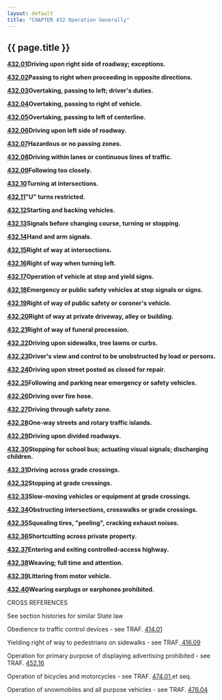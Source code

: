 ```yaml
---
layout: default
title: "CHAPTER 432 Operation Generally"
---
```


{{ page.title }}
----------------

[**432.01**](1f0da391.html)**Driving upon right side of roadway; exceptions.**

[**432.02**](1f213dec.html)**Passing to right when proceeding in opposite directions.**

[**432.03**](1f274369.html)**Overtaking, passing to left; driver's duties.**

[**432.04**](1f300b76.html)**Overtaking, passing to right of vehicle.**

[**432.05**](1f3ad4ca.html)**Overtaking, passing to left of centerline.**

[**432.06**](1f40e779.html)**Driving upon left side of roadway.**

[**432.07**](1f4b7be4.html)**Hazardous or no passing zones.**

[**432.08**](1f57538e.html)**Driving within lanes or continuous lines of traffic.**

[**432.09**](1f6196f4.html)**Following too closely.**

[**432.10**](1f69b452.html)**Turning at intersections.**

[**432.11**](1f738cb6.html)**"U" turns restricted.**

[**432.12**](1f7ebd89.html)**Starting and backing vehicles.**

[**432.13**](1f86861d.html)**Signals before changing course, turning or stopping.**

[**432.14**](1f90e301.html)**Hand and arm signals.**

[**432.15**](1f9b252f.html)**Right of way at intersections.**

[**432.16**](1fa6df80.html)**Right of way when turning left.**

[**432.17**](1fac5ad4.html)**Operation of vehicle at stop and yield signs.**

[**432.18**](1fb4a784.html)**Emergency or public safety vehicles at stop signals or signs.**

[**432.19**](1fb796f0.html)**Right of way of public safety or coroner's vehicle.**

[**432.20**](1fc00c00.html)**Right of way at private driveway, alley or building.**

[**432.21**](1fce9f78.html)**Right of way of funeral procession.**

[**432.22**](1fd8b883.html)**Driving upon sidewalks, tree lawns or curbs.**

[**432.23**](1fe0a1a4.html)**Driver's view and control to be unobstructed by load or persons.**

[**432.24**](1fe84481.html)**Driving upon street posted as closed for repair.**

[**432.25**](1fee4643.html)**Following and parking near emergency or safety vehicles.**

[**432.26**](1ff41c54.html)**Driving over fire hose.**

[**432.27**](1ffa6fc8.html)**Driving through safety zone.**

[**432.28**](20006b46.html)**One-way streets and rotary traffic islands.**

[**432.29**](2006f6c7.html)**Driving upon divided roadways.**

[**432.30**](200ccaed.html)**Stopping for school bus; actuating visual signals; discharging children.**

[**432.31**](201f8bc3.html)**Driving across grade crossings.**

[**432.32**](202e057f.html)**Stopping at grade crossings.**

[**432.33**](203e17af.html)**Slow-moving vehicles or equipment at grade crossings.**

[**432.34**](20488e81.html)**Obstructing intersections, crosswalks or grade crossings.**

[**432.35**](204eb9af.html)**Squealing tires, &quot;peeling&quot;, cracking exhaust noises.**

[**432.36**](20538aa7.html)**Shortcutting across private property.**

[**432.37**](20587f57.html)**Entering and exiting controlled-access highway.**

[**432.38**](205d78e0.html)**Weaving; full time and attention.**

[**432.39**](20665520.html)**Littering from motor vehicle.**

[**432.40**](207065de.html)**Wearing earplugs or earphones prohibited.**

CROSS REFERENCES

See section histories for similar State law

Obedience to traffic control devices - see TRAF. [414.01](1d978f1b.html)

Yielding right of way to pedestrians on sidewalks - see TRAF.[ 416.09](1e950a05.html)

Operation for primary purpose of displaying advertising prohibited - see TRAF. [452.16](27540d16.html)

Operation of bicycles and motorcycles - see TRAF. [474.01 ](279efbde.html)et seq.

Operation of snowmobiles and all purpose vehicles - see TRAF. [476.04](2869b814.html)